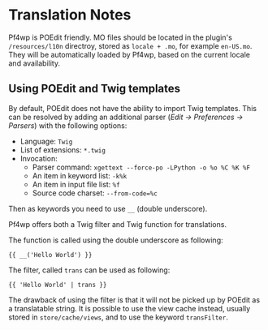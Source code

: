 Translation Notes
=================

Pf4wp is POEdit friendly. MO files should be located in the plugin's `/resources/l10n` directroy, stored as `locale + .mo`, for example `en-US.mo`. They will be automatically loaded by Pf4wp, based on the current locale and availability.

Using POEdit and Twig templates
-------------------------------

By default, POEdit does not have the ability to import Twig templates. This can be resolved by adding an additional parser (_Edit -> Preferences -> Parsers_) with the following options:

- Language: `Twig`
- List of extensions: `*.twig`
- Invocation:
    - Parser command: `xgettext --force-po -LPython -o %o %C %K %F`
    - An item in keyword list: `-k%k`
    - An item in input file list: `%f`
    - Source code charset: `--from-code=%c`

Then as keywords you need to use `__` (double underscore).

Pf4wp offers both a Twig filter and Twig function for translations. 

The function is called using the double underscore as following:

    {{ __('Hello World') }}

The filter, called `trans` can be used as following:

    {{ 'Hello World' | trans }}

The drawback of using the filter is that it will not be picked up by POEdit as a translatable string. It is possible to use the view cache instead, usually stored in `store/cache/views`, and to use the keyword `transFilter`.

